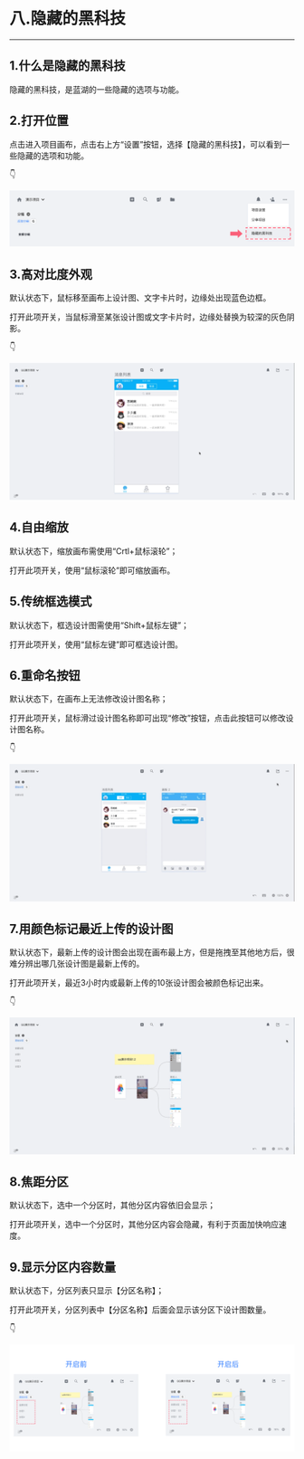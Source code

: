 
# 八.隐藏的黑科技
---
## 1.什么是隐藏的黑科技

隐藏的黑科技，是蓝湖的一些隐藏的选项与功能。

## 2.打开位置

点击进入项目画布，点击右上方“设置”按钮，选择【隐藏的黑科技】，可以看到一些隐藏的选项和功能。 

👇

![](../../.gitbook/assets/1%20%2811%29.png)

## 3.高对比度外观

默认状态下，鼠标移至画布上设计图、文字卡片时，边缘处出现蓝色边框。 

打开此项开关，当鼠标滑至某张设计图或文字卡片时，边缘处替换为较深的灰色阴影。 

👇

![](../../.gitbook/assets/2%20%281%29.gif)

## 4.自由缩放

默认状态下，缩放画布需使用“Crtl+鼠标滚轮”； 

打开此项开关，使用“鼠标滚轮”即可缩放画布。 

## 5.传统框选模式

默认状态下，框选设计图需使用“Shift+鼠标左键”； 

打开此项开关，使用“鼠标左键”即可框选设计图。 


## 6.重命名按钮

默认状态下，在画布上无法修改设计图名称； 

打开此项开关，鼠标滑过设计图名称即可出现“修改”按钮，点击此按钮可以修改设计图名称。 

👇

![](../../.gitbook/assets/3%20%281%29.gif)

## 7.用颜色标记最近上传的设计图

默认状态下，最新上传的设计图会出现在画布最上方，但是拖拽至其他地方后，很难分辨出哪几张设计图是最新上传的。 

打开此项开关，最近3小时内或最新上传的10张设计图会被颜色标记出来。 

👇

![](../../.gitbook/assets/4.gif)

## 8.焦距分区

默认状态下，选中一个分区时，其他分区内容依旧会显示； 

打开此项开关，选中一个分区时，其他分区内容会隐藏，有利于页面加快响应速度。 

## 9.显示分区内容数量

默认状态下，分区列表只显示【分区名称】； 

打开此项开关，分区列表中【分区名称】后面会显示该分区下设计图数量。 

👇

![](../../.gitbook/assets/5%20%282%29.png)


